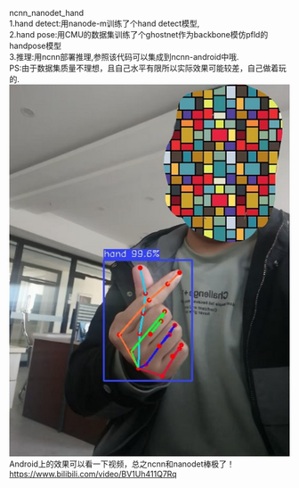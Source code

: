 ncnn_nanodet_hand  
1.hand detect:用nanode-m训练了个hand detect模型,  
2.hand pose:用CMU的数据集训练了个ghostnet作为backbone模仿pfld的handpose模型  
3.推理:用ncnn部署推理,参照该代码可以集成到ncnn-android中哦.  
PS:由于数据集质量不理想，且自己水平有限所以实际效果可能较差，自己做着玩的.  
![image](https://github.com/FeiGeChuanShu/ncnn_nanodet_hand/blob/main/result.jpg)
Android上的效果可以看一下视频，总之ncnn和nanodet棒极了！  
https://www.bilibili.com/video/BV1Uh411Q7Rq
